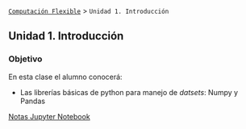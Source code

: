 [`Computación Flexible`](../README.md) > `Unidad 1. Introducción`

## Unidad 1. Introducción

### Objetivo

En esta clase el alumno conocerá:

* Las librerías básicas de python para manejo de _datsets_: Numpy y Pandas
 
[Notas Jupyter Notebook](./code/00_numpy_pandas.ipynb)